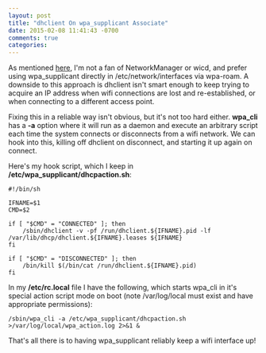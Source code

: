 ```yaml
---
layout: post
title: "dhclient On wpa_supplicant Associate"
date: 2015-02-08 11:41:43 -0700
comments: true
categories:
---
```


As mentioned [here](/2014/09/wpagui-the-dark-horse-wifi-manager), I'm not a
fan of NetworkManager or wicd, and prefer using wpa_supplicant directly in
/etc/network/interfaces via wpa-roam. A downside to this approach is dhclient
isn't smart enough to keep trying to acquire an IP address when wifi connections
are lost and re-established, or when connecting to a different access point.

Fixing this in a reliable way isn't obvious, but it's not too hard either.
**wpa_cli** has a **-a** option where it will run as a daemon and execute an
arbitrary script each time the system connects or disconnects from a wifi
network. We can hook into this, killing off dhclient on disconnect, and
starting it up again on connect.

Here's my hook script, which I keep in **/etc/wpa_supplicant/dhcpaction.sh**:

```
#!/bin/sh

IFNAME=$1
CMD=$2

if [ "$CMD" = "CONNECTED" ]; then
    /sbin/dhclient -v -pf /run/dhclient.${IFNAME}.pid -lf /var/lib/dhcp/dhclient.${IFNAME}.leases ${IFNAME}
fi

if [ "$CMD" = "DISCONNECTED" ]; then
    /bin/kill $(/bin/cat /run/dhclient.${IFNAME}.pid)
fi
```

In my **/etc/rc.local** file I have the following, which starts wpa_cli in
it's special action script mode on boot (note /var/log/local must exist and
have appropriate permissions):

```
/sbin/wpa_cli -a /etc/wpa_supplicant/dhcpaction.sh >/var/log/local/wpa_action.log 2>&1 &
```

That's all there is to having wpa_supplicant reliably keep a wifi interface up!
